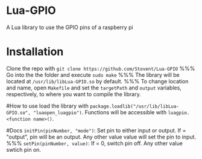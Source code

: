 # Lua-GPIO
A Lua library to use the GPIO pins of a raspberry pi

# Installation
Clone the repo with `git clone https://github.com/Stovent/Lua-GPIO` %%%
Go into the the folder and execute `sudo make` %%%
The library will be located at `/usr/lib/libLua-GPIO.so` by default. %%%
To change location and name, open `Makefile` and set the `targetPath` and `output` variables, respectively, to where you want to compile the library.

#How to use
load the library with `package.loadlib("/usr/lib/libLua-GPIO.so", "luaopen_luagpio")`. Functions will be accessible with `luagpio.<function name>()`.

#Docs
`initPin(pinNumber, "mode")`: Set pin <pinNumber> to either input or output. If <mode> = "output", pin will be an output. Any other value value will set the pin to input. %%%
`setPin(pinNumber, value)`: If <value> = 0, switch pin <pinNumber> off. Any other value swtich pin <pinNumber> on.
